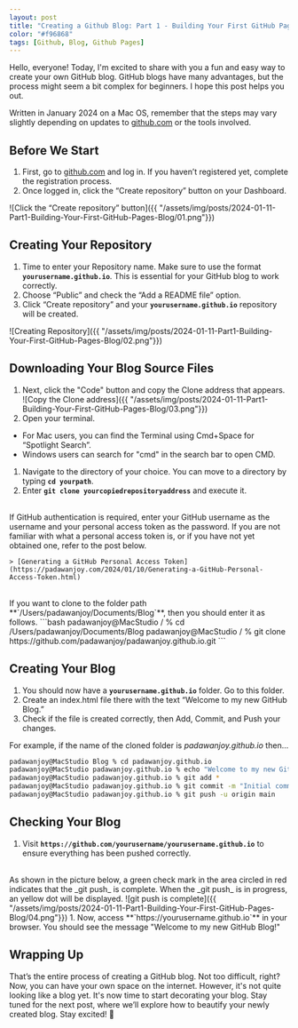 ```yaml
---
layout: post
title: "Creating a Github Blog: Part 1 - Building Your First GitHub Pages Blog"
color: "#f96868"
tags: [Github, Blog, Github Pages]
---
```


Hello, everyone! Today, I'm excited to share with you a fun and easy way to create your own GitHub blog. GitHub blogs have many advantages, but the process might seem a bit complex for beginners. I hope this post helps you out. 

Written in January 2024 on a Mac OS, remember that the steps may vary slightly depending on updates to [github.com](http://github.com/) or the tools involved.

## **Before We Start**

1. First, go to [github.com](http://github.com/) and log in. If you haven’t registered yet, complete the registration process.
1. Once logged in, click the “Create repository” button on your Dashboard.

![Click the “Create repository” button]({{ "/assets/img/posts/2024-01-11-Part1-Building-Your-First-GitHub-Pages-Blog/01.png"}})

## **Creating Your Repository**

1. Time to enter your Repository name. Make sure to use the format **`yourusername.github.io`**. This is essential for your GitHub blog to work correctly.
1. Choose “Public” and check the “Add a README file” option.
1. Click “Create repository” and your **`yourusername.github.io`** repository will be created.

![Creating Repository]({{ "/assets/img/posts/2024-01-11-Part1-Building-Your-First-GitHub-Pages-Blog/02.png"}})


## **Downloading Your Blog Source Files**

1. Next, click the "Code" button and copy the Clone address that appears.
![Copy the Clone address]({{ "/assets/img/posts/2024-01-11-Part1-Building-Your-First-GitHub-Pages-Blog/03.png"}})
1. Open your terminal.
- For Mac users, you can find the Terminal using Cmd+Space for “Spotlight Search”.
- Windows users can search for "cmd" in the search bar to open CMD.
1. Navigate to the directory of your choice. You can move to a directory by typing **`cd yourpath`**.
1. Enter **`git clone yourcopiedrepositoryaddress`** and execute it.
<br>
    If GitHub authentication is required, enter your GitHub username as the username and your personal access token as the password. If you are not familiar with what a personal access token is, or if you have not yet obtained one, refer to the post below.
    
    > [Generating a GitHub Personal Access Token](https://padawanjoy.com/2024/01/10/Generating-a-GitHub-Personal-Access-Token.html)

<br>
If you want to clone to the folder path **`/Users/padawanjoy/Documents/Blog`**, then you should enter it as follows.
```bash
padawanjoy@MacStudio / % cd /Users/padawanjoy/Documents/Blog
padawanjoy@MacStudio / % git clone https://github.com/padawanjoy/padawanjoy.github.io.git
```

## **Creating Your Blog**

1. You should now have a **`yourusername.github.io`** folder. Go to this folder.
1. Create an index.html file there with the text “Welcome to my new GitHub Blog.”
1. Check if the file is created correctly, then Add, Commit, and Push your changes.

For example, if the name of the cloned folder is _padawanjoy.github.io_ then...
```bash
padawanjoy@MacStudio Blog % cd padawanjoy.github.io
padawanjoy@MacStudio padawanjoy.github.io % echo "Welcome to my new GitHub Blog" > index.html
padawanjoy@MacStudio padawanjoy.github.io % git add *
padawanjoy@MacStudio padawanjoy.github.io % git commit -m "Initial commit"
padawanjoy@MacStudio padawanjoy.github.io % git push -u origin main
```

## **Checking Your Blog**

1. Visit **`https://github.com/yourusername/yourusername.github.io`** to ensure everything has been pushed correctly.
<br>
    As shown in the picture below, a green check mark in the area circled in red indicates that the _git push_ is complete. When the _git push_ is in progress, an yellow dot will be displayed.
    ![git push is complete]({{ "/assets/img/posts/2024-01-11-Part1-Building-Your-First-GitHub-Pages-Blog/04.png"}})
1. Now, access **`https://yourusername.github.io`** in your browser. You should see the message "Welcome to my new GitHub Blog!"

## **Wrapping Up**

That’s the entire process of creating a GitHub blog. Not too difficult, right? Now, you can have your own space on the internet. However, it's not quite looking like a blog yet. It's now time to start decorating your blog. Stay tuned for the next post, where we’ll explore how to beautify your newly created blog. Stay excited! 🌟